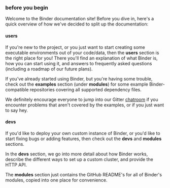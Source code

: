 ### before you begin

Welcome to the Binder documentation site! Before you dive in, here's a quick overview of how we've
decided to split up the documentation: 

#### users
If you're new to the project, or you just want to start creating some executable environments out of
your code/data, then the __users__ section is the right place for you! There you'll find an
explanation of what Binder is, how you can start using it, and answers to frequently asked questions
(including a roadmap of our future plans).

If you've already started using Binder, but you're having some trouble, check out the __examples__ 
section (under __modules__) for some example Binder-compatible repositories covering all supported
dependency files.

We definitely encourage everyone to jump into our Gitter
[chatroom](https://gitter.im/binder-project/binder?utm_source=badge&utm_medium=badge&utm_campaign=pr-badge&utm_content=badge) if you encounter problems that aren't covered by the examples, or if you just want to
say hey.

#### devs
If you'd like to deploy your own custom instance of Binder, or you'd like to start fixing bugs or
adding features, then check out the __devs__ and __modules__ sections. 

In the __devs__ section, we go into more detail about how Binder works, describe the different ways to
set up a custom cluster, and provide the HTTP API.

The __modules__ section just contains the GitHub README's for all of Binder's modules, copied into
one place for convenience.
